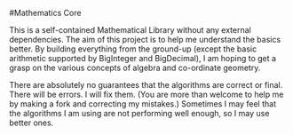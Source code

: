 #Mathematics Core

This is a self-contained Mathematical Library without any external
dependencies. The aim of this project is to help me understand the
basics better. By building everything from the ground-up (except the
basic arithmetic supported by BigInteger and BigDecimal), I am hoping
to get a grasp on the various concepts of algebra and co-ordinate
geometry.

There are absolutely no guarantees that the algorithms are correct or
final. There will be errors. I will fix them. (You are more than welcome
to help me by making a fork and correcting my mistakes.) Sometimes
I may feel that the algorithms I am using are not performing well enough,
so I may use better ones.
